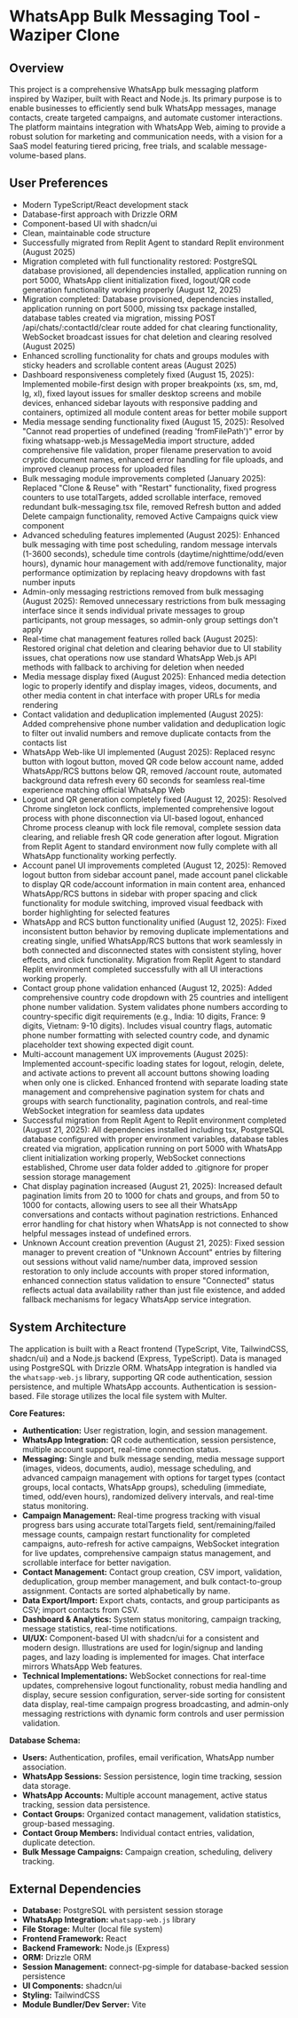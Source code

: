 # WhatsApp Bulk Messaging Tool - Waziper Clone

## Overview
This project is a comprehensive WhatsApp bulk messaging platform inspired by Waziper, built with React and Node.js. Its primary purpose is to enable businesses to efficiently send bulk WhatsApp messages, manage contacts, create targeted campaigns, and automate customer interactions. The platform maintains integration with WhatsApp Web, aiming to provide a robust solution for marketing and communication needs, with a vision for a SaaS model featuring tiered pricing, free trials, and scalable message-volume-based plans.

## User Preferences
- Modern TypeScript/React development stack
- Database-first approach with Drizzle ORM
- Component-based UI with shadcn/ui
- Clean, maintainable code structure
- Successfully migrated from Replit Agent to standard Replit environment (August 2025)
- Migration completed with full functionality restored: PostgreSQL database provisioned, all dependencies installed, application running on port 5000, WhatsApp client initialization fixed, logout/QR code generation functionality working properly (August 12, 2025)
- Migration completed: Database provisioned, dependencies installed, application running on port 5000, missing tsx package installed, database tables created via migration, missing POST /api/chats/:contactId/clear route added for chat clearing functionality, WebSocket broadcast issues for chat deletion and clearing resolved (August 2025)
- Enhanced scrolling functionality for chats and groups modules with sticky headers and scrollable content areas (August 2025)
- Dashboard responsiveness completely fixed (August 15, 2025): Implemented mobile-first design with proper breakpoints (xs, sm, md, lg, xl), fixed layout issues for smaller desktop screens and mobile devices, enhanced sidebar layouts with responsive padding and containers, optimized all module content areas for better mobile support
- Media message sending functionality fixed (August 15, 2025): Resolved "Cannot read properties of undefined (reading 'fromFilePath')" error by fixing whatsapp-web.js MessageMedia import structure, added comprehensive file validation, proper filename preservation to avoid cryptic document names, enhanced error handling for file uploads, and improved cleanup process for uploaded files
- Bulk messaging module improvements completed (January 2025): Replaced "Clone & Reuse" with "Restart" functionality, fixed progress counters to use totalTargets, added scrollable interface, removed redundant bulk-messaging.tsx file, removed Refresh button and added Delete campaign functionality, removed Active Campaigns quick view component
- Advanced scheduling features implemented (August 2025): Enhanced bulk messaging with time post scheduling, random message intervals (1-3600 seconds), schedule time controls (daytime/nighttime/odd/even hours), dynamic hour management with add/remove functionality, major performance optimization by replacing heavy dropdowns with fast number inputs
- Admin-only messaging restrictions removed from bulk messaging (August 2025): Removed unnecessary restrictions from bulk messaging interface since it sends individual private messages to group participants, not group messages, so admin-only group settings don't apply
- Real-time chat management features rolled back (August 2025): Restored original chat deletion and clearing behavior due to UI stability issues, chat operations now use standard WhatsApp Web.js API methods with fallback to archiving for deletion when needed
- Media message display fixed (August 2025): Enhanced media detection logic to properly identify and display images, videos, documents, and other media content in chat interface with proper URLs for media rendering
- Contact validation and deduplication implemented (August 2025): Added comprehensive phone number validation and deduplication logic to filter out invalid numbers and remove duplicate contacts from the contacts list
- WhatsApp Web-like UI implemented (August 2025): Replaced resync button with logout button, moved QR code below account name, added WhatsApp/RCS buttons below QR, removed /account route, automated background data refresh every 60 seconds for seamless real-time experience matching official WhatsApp Web
- Logout and QR generation completely fixed (August 12, 2025): Resolved Chrome singleton lock conflicts, implemented comprehensive logout process with phone disconnection via UI-based logout, enhanced Chrome process cleanup with lock file removal, complete session data clearing, and reliable fresh QR code generation after logout. Migration from Replit Agent to standard environment now fully complete with all WhatsApp functionality working perfectly.
- Account panel UI improvements completed (August 12, 2025): Removed logout button from sidebar account panel, made account panel clickable to display QR code/account information in main content area, enhanced WhatsApp/RCS buttons in sidebar with proper spacing and click functionality for module switching, improved visual feedback with border highlighting for selected features
- WhatsApp and RCS button functionality unified (August 12, 2025): Fixed inconsistent button behavior by removing duplicate implementations and creating single, unified WhatsApp/RCS buttons that work seamlessly in both connected and disconnected states with consistent styling, hover effects, and click functionality. Migration from Replit Agent to standard Replit environment completed successfully with all UI interactions working properly.
- Contact group phone validation enhanced (August 12, 2025): Added comprehensive country code dropdown with 25 countries and intelligent phone number validation. System validates phone numbers according to country-specific digit requirements (e.g., India: 10 digits, France: 9 digits, Vietnam: 9-10 digits). Includes visual country flags, automatic phone number formatting with selected country code, and dynamic placeholder text showing expected digit count.
- Multi-account management UX improvements (August 2025): Implemented account-specific loading states for logout, relogin, delete, and activate actions to prevent all account buttons showing loading when only one is clicked. Enhanced frontend with separate loading state management and comprehensive pagination system for chats and groups with search functionality, pagination controls, and real-time WebSocket integration for seamless data updates
- Successful migration from Replit Agent to Replit environment completed (August 21, 2025): All dependencies installed including tsx, PostgreSQL database configured with proper environment variables, database tables created via migration, application running on port 5000 with WhatsApp client initialization working properly, WebSocket connections established, Chrome user data folder added to .gitignore for proper session storage management
- Chat display pagination increased (August 21, 2025): Increased default pagination limits from 20 to 1000 for chats and groups, and from 50 to 1000 for contacts, allowing users to see all their WhatsApp conversations and contacts without pagination restrictions. Enhanced error handling for chat history when WhatsApp is not connected to show helpful messages instead of undefined errors.
- Unknown Account creation prevention (August 21, 2025): Fixed session manager to prevent creation of "Unknown Account" entries by filtering out sessions without valid name/number data, improved session restoration to only include accounts with proper stored information, enhanced connection status validation to ensure "Connected" status reflects actual data availability rather than just file existence, and added fallback mechanisms for legacy WhatsApp service integration.

## System Architecture
The application is built with a React frontend (TypeScript, Vite, TailwindCSS, shadcn/ui) and a Node.js backend (Express, TypeScript). Data is managed using PostgreSQL with Drizzle ORM. WhatsApp integration is handled via the `whatsapp-web.js` library, supporting QR code authentication, session persistence, and multiple WhatsApp accounts. Authentication is session-based. File storage utilizes the local file system with Multer.

**Core Features:**
- **Authentication:** User registration, login, and session management.
- **WhatsApp Integration:** QR code authentication, session persistence, multiple account support, real-time connection status.
- **Messaging:** Single and bulk message sending, media message support (images, videos, documents, audio), message scheduling, and advanced campaign management with options for target types (contact groups, local contacts, WhatsApp groups), scheduling (immediate, timed, odd/even hours), randomized delivery intervals, and real-time status monitoring.
- **Campaign Management:** Real-time progress tracking with visual progress bars using accurate totalTargets field, sent/remaining/failed message counts, campaign restart functionality for completed campaigns, auto-refresh for active campaigns, WebSocket integration for live updates, comprehensive campaign status management, and scrollable interface for better navigation.
- **Contact Management:** Contact group creation, CSV import, validation, deduplication, group member management, and bulk contact-to-group assignment. Contacts are sorted alphabetically by name.
- **Data Export/Import:** Export chats, contacts, and group participants as CSV; import contacts from CSV.
- **Dashboard & Analytics:** System status monitoring, campaign tracking, message statistics, real-time notifications.
- **UI/UX:** Component-based UI with shadcn/ui for a consistent and modern design. Illustrations are used for login/signup and landing pages, and lazy loading is implemented for images. Chat interface mirrors WhatsApp Web features.
- **Technical Implementations:** WebSocket connections for real-time updates, comprehensive logout functionality, robust media handling and display, secure session configuration, server-side sorting for consistent data display, real-time campaign progress broadcasting, and admin-only messaging restrictions with dynamic form controls and user permission validation.

**Database Schema:**
- **Users:** Authentication, profiles, email verification, WhatsApp number association.
- **WhatsApp Sessions:** Session persistence, login time tracking, session data storage.
- **WhatsApp Accounts:** Multiple account management, active status tracking, session data persistence.
- **Contact Groups:** Organized contact management, validation statistics, group-based messaging.
- **Contact Group Members:** Individual contact entries, validation, duplicate detection.
- **Bulk Message Campaigns:** Campaign creation, scheduling, delivery tracking.

## External Dependencies
- **Database:** PostgreSQL with persistent session storage
- **WhatsApp Integration:** `whatsapp-web.js` library
- **File Storage:** Multer (local file system)
- **Frontend Framework:** React
- **Backend Framework:** Node.js (Express)
- **ORM:** Drizzle ORM
- **Session Management:** connect-pg-simple for database-backed session persistence
- **UI Components:** shadcn/ui
- **Styling:** TailwindCSS
- **Module Bundler/Dev Server:** Vite